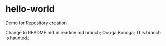 # hello-world
Demo for Repository creation

Change to README.md in readme.md branch;
Oooga Boooga;
This branch is haunted.;
